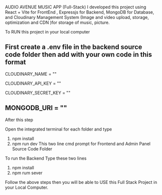 AUDIO AVENUE MUSIC APP (Full-Stack)
I developed this project using React + Vite for FrontEnd , Expressjs for Backend, MongoDB for Database, 
and Cloudinary Management System  (Image and video upload, storage, optimization and CDN )for storage of music, picture.

To RUN this project in your local computer 

First create a .env file in the backend source code folder then add with your own code in this format
----------------------------
CLOUDINARY_NAME = ""

CLOUDINARY_API_KEY = ""

CLOUDINARY_SECRET_KEY = ""

MONGODB_URI = ""
----------------------------

After this step

Open the integrated terminal for each folder and type 
1. npm install
2. npm run dev
This two line cmd prompt for Frontend and Admin Panel Source Code Folder

To run the Backend Type these two lines
1. npm install
2. npm rum sever

Follow the above steps then you will be able to USE this Full Stack Project in your Local Computer.
